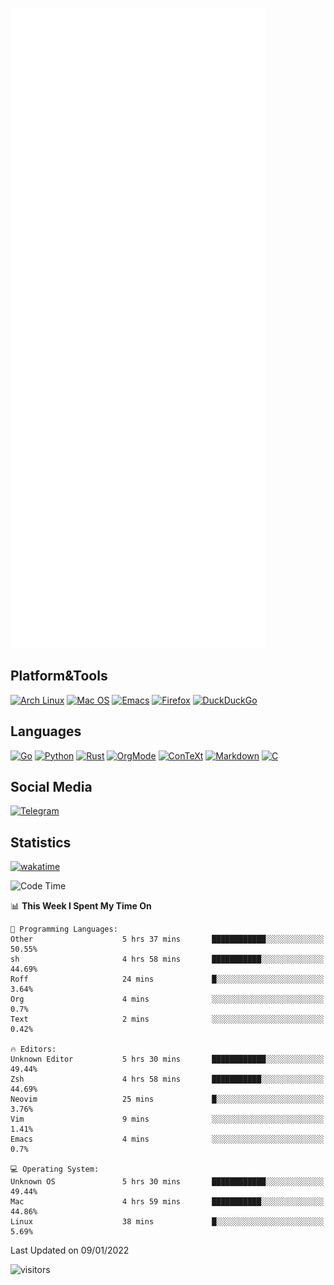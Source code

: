 ![Metrics](https://github.com/SteamedFish/SteamedFish/blob/master/github-metrics.svg)

## Platform&Tools

[![Arch Linux](https://img.shields.io/badge/ArchLinux-1793D1?logo=arch-linux&logoColor=fff&style=flat-square)](https://archlinux.org/)
[![Mac OS](https://img.shields.io/badge/MacOS-000000?style=flat-square&logo=macos&logoColor=F0F0F0)](https://www.apple.com/macos/)
[![Emacs](https://img.shields.io/badge/Emacs-%237F5AB6.svg?&style=flat-square&logo=gnu-emacs&logoColor=white)](https://www.gnu.org/software/emacs/)
[![Firefox](https://img.shields.io/badge/Firefox-FF7139?style=flat-square&logo=Firefox-Browser&logoColor=white)](https://firefox.com/)
[![DuckDuckGo](https://img.shields.io/badge/DuckDuckGo-DE5833?style=flat-square&logo=DuckDuckGo&logoColor=white)](https://duckduckgo.com/)

## Languages

[![Go](https://img.shields.io/badge/Golang-%2300ADD8.svg?style=flat-square&logo=go&logoColor=white)](https://golang.org/)
[![Python](https://img.shields.io/badge/Python-3670A0?style=flat-square&logo=python&logoColor=ffdd54)](https://www.python.org/)
[![Rust](https://img.shields.io/badge/Rust-%23000000.svg?style=flat-square&logo=rust&logoColor=white)](https://www.rust-lang.org/)
[![OrgMode](https://img.shields.io/badge/OrgMode-%23000000.svg?style=flat-square&logo=org&logoColor=white)](https://orgmode.org/)
[![ConTeXt](https://img.shields.io/badge/ConTeXt-%23008080.svg?style=flat-square&logo=latex&logoColor=white)](https://contextgarden.net/)
[![Markdown](https://img.shields.io/badge/MarkDown-%23000000.svg?style=flat-square&logo=markdown&logoColor=white)](https://daringfireball.net/projects/markdown/)
[![C](https://img.shields.io/badge/C-%2300599C.svg?style=flat-square&logo=c&logoColor=white)](https://www.iso.org/standard/74528.html)

## Social Media

[![Telegram](https://img.shields.io/badge/SteamedFish-2CA5E0?style=social&logo=telegram&logoColor=white)](https://t.me/SteamedFish)

## Statistics
[![wakatime](https://wakatime.com/badge/user/168280d6-fcf2-4b4f-ad3a-dc4612f35b38.svg)](https://wakatime.com/@168280d6-fcf2-4b4f-ad3a-dc4612f35b38)

<!--START_SECTION:waka-->
![Code Time](http://img.shields.io/badge/Code%20Time-1%2C549%20hrs%2048%20mins-blue)

📊 **This Week I Spent My Time On** 

```text
💬 Programming Languages: 
Other                    5 hrs 37 mins       ████████████░░░░░░░░░░░░░   50.55% 
sh                       4 hrs 58 mins       ███████████░░░░░░░░░░░░░░   44.69% 
Roff                     24 mins             █░░░░░░░░░░░░░░░░░░░░░░░░   3.64% 
Org                      4 mins              ░░░░░░░░░░░░░░░░░░░░░░░░░   0.7% 
Text                     2 mins              ░░░░░░░░░░░░░░░░░░░░░░░░░   0.42%

🔥 Editors: 
Unknown Editor           5 hrs 30 mins       ████████████░░░░░░░░░░░░░   49.44% 
Zsh                      4 hrs 58 mins       ███████████░░░░░░░░░░░░░░   44.69% 
Neovim                   25 mins             █░░░░░░░░░░░░░░░░░░░░░░░░   3.76% 
Vim                      9 mins              ░░░░░░░░░░░░░░░░░░░░░░░░░   1.41% 
Emacs                    4 mins              ░░░░░░░░░░░░░░░░░░░░░░░░░   0.7%

💻 Operating System: 
Unknown OS               5 hrs 30 mins       ████████████░░░░░░░░░░░░░   49.44% 
Mac                      4 hrs 59 mins       ███████████░░░░░░░░░░░░░░   44.86% 
Linux                    38 mins             █░░░░░░░░░░░░░░░░░░░░░░░░   5.69%

```


 Last Updated on 09/01/2022
<!--END_SECTION:waka-->

![visitors](https://visitor-badge.laobi.icu/badge?page_id=SteamedFish.SteamedFish)
